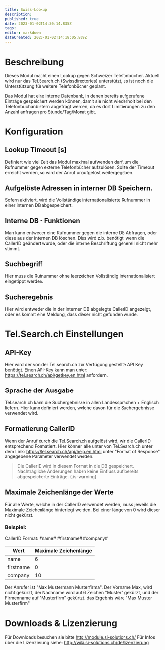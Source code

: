 ```yaml
---
title: Swiss-Lookup
description: 
published: true
date: 2023-01-02T14:30:14.835Z
tags: 
editor: markdown
dateCreated: 2023-01-02T14:18:05.809Z
---
```


# Beschreibung
Dieses Modul macht einen Lookup gegen Schweizer Telefonbücher. Aktuell wird nur das Tel.Search.ch (Swissdirectories) unterstützt, es ist noch die Unterstützung für weitere Telefonbücher geplant.

Das Modul hat eine interne Datenbank, in denen bereits aufgerufene Einträge gespeichert werden können, damit sie nicht wiederholt bei den Telefonbuchanbietern abgefragt werden, da es dort Limitierungen zu den Anzahl anfragen pro Stunde/Tag/Monat gibt.

# Konfiguration

## Lookup Timeout \[s\]
Definiert wie viel Zeit das Modul maximal aufwenden darf, um die Rufnummer gegen externe Telefonbücher aufzulösen. Sollte der Timeout erreicht werden, so wird der Anruf unaufgelöst weitergegeben.

## Aufgelöste Adressen in interner DB Speichern.
Sofern aktiviert, wird die Vollständige internationalisierte Rufnummer in einer internen DB abgespeichert.

## Interne DB - Funktionen
Man kann entweder eine Rufnummer gegen die interne DB Abfragen, oder diese aus der internen DB löschen. Dies wird z.b. benötigt, wenn die CallerID geändert wurde, oder die interne Beschriftung generell nicht mehr stimmt.

## Suchbegriff
Hier muss die Rufnummer ohne leerzeichen Vollständig internationalisiert eingetippt werden.

## Sucheregebnis
Hier wird entweder die in der internen DB abgelegte CallerID angezeigt, oder es kommt eine Meldung, dass dieser nicht gefunden wurde.

# Tel.Search<span></span>.ch Einstellungen

## API-Key
Hier wird der von der Tel.search<span></span>.ch zur Verfügung gestellte API Key benötigt.
Einen API-Key kann man unter: https://tel.search.ch/api/getkey.en.html anfordern.

## Sprache der Ausgabe
Tel.search.<span></span>ch kann die Suchergebnisse in allen Landessprachen + Englisch liefern. Hier kann definiert werden, welche davon für die Suchergebnisse verwendet wird.

## Formatierung CallerID
Wenn der Anruf durch die Tel.Search.<span></span>ch aufgelöst wird, wir die CallerID entsprechend Formatiert. Hier können alle unter von Tel.Search.ch unter dem Link: https://tel.search.ch/api/help.en.html unter "Format of Response" angegebene Parameter verwendet werden.

> Die CallerID wird in diesem Format in die DB gespeichert. Nachträgliche Änderungen haben keine Einfluss auf bereits abgespeicherte Einträge. 
{.is-warning}

## Maximale Zeichenlänge der Werte
Für alle Werte, welche in der CallerID verwendet werden, muss jeweils die Maximale Zeichenlänge hinterlegt werden. Bei einer länge von 0 wird dieser nicht gekürzt.

### Beispiel:
CallerID Format: #name# #firstname# #company#

| Wert | Maximale Zeichenlänge|
|---|---|
| name | 6 |
| firstname | 0 |
| company | 10 |

Der Anrufer ist "Max Mustermann Musterfirma".
Der Vorname Max, wird nicht gekürzt, der Nachname wird auf 6 Zeichen "Muster" gekürzt, und der Firmenname auf "Musterfirm" gekürtzt. das Ergebnis wäre "Max Muster Musterfirm"

# Downloads & Lizenzierung
Für Downloads besuchen sie bitte http://module.si-solutions.ch/
Für Infos über die Lizenzierung siehe: http://wiki.si-solutions.ch/de/lizenzierung